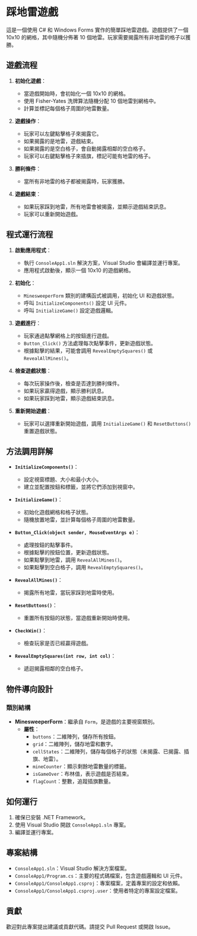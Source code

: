 # 踩地雷遊戲

這是一個使用 C# 和 Windows Forms 實作的簡單踩地雷遊戲。遊戲提供了一個 10x10 的網格，其中隨機分佈著 10 個地雷。玩家需要揭露所有非地雷的格子以獲勝。

## 遊戲流程

1. **初始化遊戲**：
   - 當遊戲開始時，會初始化一個 10x10 的網格。
   - 使用 Fisher-Yates 洗牌算法隨機分配 10 個地雷到網格中。
   - 計算並標記每個格子周圍的地雷數量。

2. **遊戲操作**：
   - 玩家可以左鍵點擊格子來揭露它。
   - 如果揭露的是地雷，遊戲結束。
   - 如果揭露的是空白格子，會自動揭露相鄰的空白格子。
   - 玩家可以右鍵點擊格子來插旗，標記可能有地雷的格子。

3. **勝利條件**：
   - 當所有非地雷的格子都被揭露時，玩家獲勝。

4. **遊戲結束**：
   - 如果玩家踩到地雷，所有地雷會被揭露，並顯示遊戲結束訊息。
   - 玩家可以重新開始遊戲。

## 程式運行流程

1. **啟動應用程式**：
   - 執行 `ConsoleApp1.sln` 解決方案，Visual Studio 會編譯並運行專案。
   - 應用程式啟動後，顯示一個 10x10 的遊戲網格。

2. **初始化**：
   - `MinesweeperForm` 類別的建構函式被調用，初始化 UI 和遊戲狀態。
   - 呼叫 `InitializeComponents()` 設定 UI 元件。
   - 呼叫 `InitializeGame()` 設定遊戲邏輯。

3. **遊戲進行**：
   - 玩家通過點擊網格上的按鈕進行遊戲。
   - `Button_Click()` 方法處理每次點擊事件，更新遊戲狀態。
   - 根據點擊的結果，可能會調用 `RevealEmptySquares()` 或 `RevealAllMines()`。

4. **檢查遊戲狀態**：
   - 每次玩家操作後，檢查是否達到勝利條件。
   - 如果玩家贏得遊戲，顯示勝利訊息。
   - 如果玩家踩到地雷，顯示遊戲結束訊息。

5. **重新開始遊戲**：
   - 玩家可以選擇重新開始遊戲，調用 `InitializeGame()` 和 `ResetButtons()` 重置遊戲狀態。

## 方法調用詳解

- **`InitializeComponents()`**：
  - 設定視窗標題、大小和最小大小。
  - 建立並配置按鈕和標籤，並將它們添加到視窗中。

- **`InitializeGame()`**：
  - 初始化遊戲網格和格子狀態。
  - 隨機放置地雷，並計算每個格子周圍的地雷數量。

- **`Button_Click(object sender, MouseEventArgs e)`**：
  - 處理按鈕的點擊事件。
  - 根據點擊的按鈕位置，更新遊戲狀態。
  - 如果點擊到地雷，調用 `RevealAllMines()`。
  - 如果點擊到空白格子，調用 `RevealEmptySquares()`。

- **`RevealAllMines()`**：
  - 揭露所有地雷，當玩家踩到地雷時使用。

- **`ResetButtons()`**：
  - 重置所有按鈕的狀態，當遊戲重新開始時使用。

- **`CheckWin()`**：
  - 檢查玩家是否已經贏得遊戲。

- **`RevealEmptySquares(int row, int col)`**：
  - 遞迴揭露相鄰的空白格子。

## 物件導向設計

### 類別結構

- **MinesweeperForm**：繼承自 `Form`，是遊戲的主要視窗類別。
  - **屬性**：
    - `buttons`：二維陣列，儲存所有按鈕。
    - `grid`：二維陣列，儲存地雷和數字。
    - `cellStates`：二維陣列，儲存每個格子的狀態（未揭露、已揭露、插旗、地雷）。
    - `mineCounter`：顯示剩餘地雷數量的標籤。
    - `isGameOver`：布林值，表示遊戲是否結束。
    - `flagCount`：整數，追蹤插旗數量。

## 如何運行

1. 確保已安裝 .NET Framework。
2. 使用 Visual Studio 開啟 `ConsoleApp1.sln` 專案。
3. 編譯並運行專案。

## 專案結構

- `ConsoleApp1.sln`：Visual Studio 解決方案檔案。
- `ConsoleApp1/Program.cs`：主要的程式碼檔案，包含遊戲邏輯和 UI 元件。
- `ConsoleApp1/ConsoleApp1.csproj`：專案檔案，定義專案的設定和依賴。
- `ConsoleApp1/ConsoleApp1.csproj.user`：使用者特定的專案設定檔案。

## 貢獻

歡迎對此專案提出建議或貢獻代碼。請提交 Pull Request 或開啟 Issue。